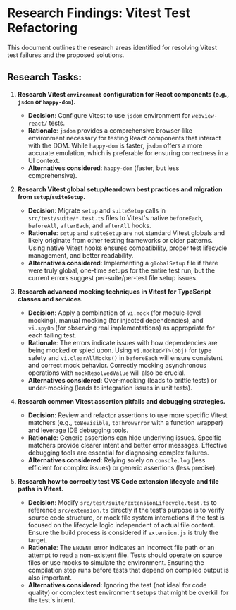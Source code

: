 # Research Findings: Vitest Test Refactoring

This document outlines the research areas identified for resolving Vitest test failures and the proposed solutions.

## Research Tasks:

1.  **Research Vitest `environment` configuration for React components (e.g., `jsdom` or `happy-dom`).**
    -   **Decision**: Configure Vitest to use `jsdom` environment for `webview-react/` tests.
    -   **Rationale**: `jsdom` provides a comprehensive browser-like environment necessary for testing React components that interact with the DOM. While `happy-dom` is faster, `jsdom` offers a more accurate emulation, which is preferable for ensuring correctness in a UI context.
    -   **Alternatives considered**: `happy-dom` (faster, but less comprehensive).

2.  **Research Vitest global setup/teardown best practices and migration from `setup`/`suiteSetup`.**
    -   **Decision**: Migrate `setup` and `suiteSetup` calls in `src/test/suite/*.test.ts` files to Vitest's native `beforeEach`, `beforeAll`, `afterEach`, and `afterAll` hooks.
    -   **Rationale**: `setup` and `suiteSetup` are not standard Vitest globals and likely originate from other testing frameworks or older patterns. Using native Vitest hooks ensures compatibility, proper test lifecycle management, and better readability.
    -   **Alternatives considered**: Implementing a `globalSetup` file if there were truly global, one-time setups for the entire test run, but the current errors suggest per-suite/per-test file setup issues.

3.  **Research advanced mocking techniques in Vitest for TypeScript classes and services.**
    -   **Decision**: Apply a combination of `vi.mock` (for module-level mocking), manual mocking (for injected dependencies), and `vi.spyOn` (for observing real implementations) as appropriate for each failing test.
    -   **Rationale**: The errors indicate issues with how dependencies are being mocked or spied upon. Using `vi.mocked<T>(obj)` for type safety and `vi.clearAllMocks()` in `beforeEach` will ensure consistent and correct mock behavior. Correctly mocking asynchronous operations with `mockResolvedValue` will also be crucial.
    -   **Alternatives considered**: Over-mocking (leads to brittle tests) or under-mocking (leads to integration issues in unit tests).

4.  **Research common Vitest assertion pitfalls and debugging strategies.**
    -   **Decision**: Review and refactor assertions to use more specific Vitest matchers (e.g., `toBeVisible`, `toThrowError` with a function wrapper) and leverage IDE debugging tools.
    -   **Rationale**: Generic assertions can hide underlying issues. Specific matchers provide clearer intent and better error messages. Effective debugging tools are essential for diagnosing complex failures.
    -   **Alternatives considered**: Relying solely on `console.log` (less efficient for complex issues) or generic assertions (less precise).

5.  **Research how to correctly test VS Code extension lifecycle and file paths in Vitest.**
    -   **Decision**: Modify `src/test/suite/extensionLifecycle.test.ts` to reference `src/extension.ts` directly if the test's purpose is to verify source code structure, or mock file system interactions if the test is focused on the lifecycle logic independent of actual file content. Ensure the build process is considered if `extension.js` is truly the target.
    -   **Rationale**: The `ENOENT` error indicates an incorrect file path or an attempt to read a non-existent file. Tests should operate on source files or use mocks to simulate the environment. Ensuring the compilation step runs before tests that depend on compiled output is also important.
    -   **Alternatives considered**: Ignoring the test (not ideal for code quality) or complex test environment setups that might be overkill for the test's intent.